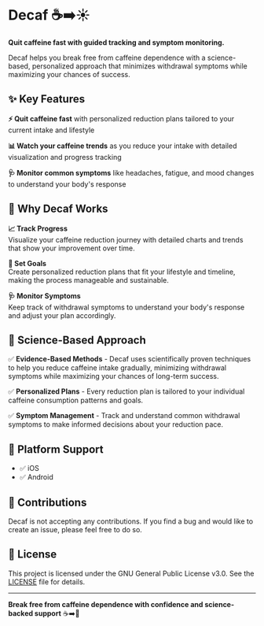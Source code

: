 # Decaf ☕➡️☀️

**Quit caffeine fast with guided tracking and symptom monitoring.**

Decaf helps you break free from caffeine dependence with a science-based, personalized approach that minimizes withdrawal symptoms while maximizing your chances of success.

## ✨ Key Features

**⚡ Quit caffeine fast** with personalized reduction plans tailored to your current intake and lifestyle

**📊 Watch your caffeine trends** as you reduce your intake with detailed visualization and progress tracking

**🩺 Monitor common symptoms** like headaches, fatigue, and mood changes to understand your body's response

## 🎯 Why Decaf Works

**📈 Track Progress**  
Visualize your caffeine reduction journey with detailed charts and trends that show your improvement over time.

**🎯 Set Goals**  
Create personalized reduction plans that fit your lifestyle and timeline, making the process manageable and sustainable.

**🩺 Monitor Symptoms**  
Keep track of withdrawal symptoms to understand your body's response and adjust your plan accordingly.

## 🧬 Science-Based Approach

✅ **Evidence-Based Methods** - Decaf uses scientifically proven techniques to help you reduce caffeine intake gradually, minimizing withdrawal symptoms while maximizing your chances of long-term success.

✅ **Personalized Plans** - Every reduction plan is tailored to your individual caffeine consumption patterns and goals.

✅ **Symptom Management** - Track and understand common withdrawal symptoms to make informed decisions about your reduction pace.

## 📱 Platform Support

- ✅ iOS
- ✅ Android

## 💬 Contributions

Decaf is not accepting any contributions. If you find a bug and would like to create an issue, please feel free to do so.

## 📄 License

This project is licensed under the GNU General Public License v3.0. See the [LICENSE](LICENSE) file for details.

---

**Break free from caffeine dependence with confidence and science-backed support** ☕➡️🌟
